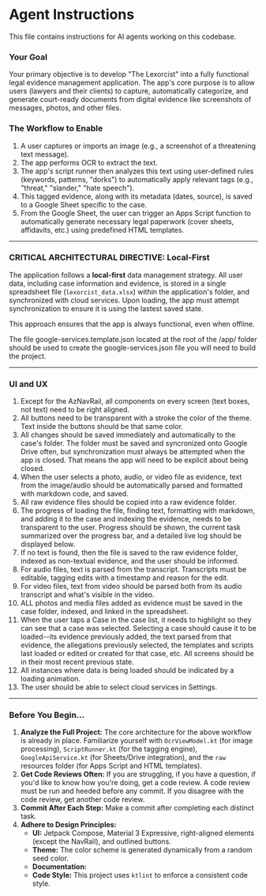 # Agent Instructions

This file contains instructions for AI agents working on this codebase.

### Your Goal

Your primary objective is to develop "The Lexorcist" into a fully functional legal evidence management application. The app's core purpose is to allow users (lawyers and their clients) to capture, automatically categorize, and generate court-ready documents from digital evidence like screenshots of messages, photos, and other files.

### The Workflow to Enable

1.  A user captures or imports an image (e.g., a screenshot of a threatening text message).
2.  The app performs OCR to extract the text.
3.  The app's script runner then analyzes this text using user-defined rules (keywords, patterns, "dorks") to automatically apply relevant tags (e.g., "threat," "slander," "hate speech").
4.  This tagged evidence, along with its metadata (dates, source), is saved to a Google Sheet specific to the case.
5.  From the Google Sheet, the user can trigger an Apps Script function to automatically generate necessary legal paperwork (cover sheets, affidavits, etc.) using predefined HTML templates.

---

### **CRITICAL ARCHITECTURAL DIRECTIVE: Local-First**

The application follows a **local-first** data management strategy. All user data, including case information and evidence, is stored in a single spreadsheet file (`lexorcist_data.xlsx`) within the application's folder, and synchronized with cloud services. Upon loading, the app must attempt synchronization to ensure it is using the lastest saved state. 

This approach ensures that the app is always functional, even when offline. 

The file google-services.template.json located at the root of the /app/ folder should be used to create the google-services.json file you will need to build the project. 

---

### UI and UX

1. Except for the AzNavRail, all components on every screen (text boxes, not text) need to be right aligned.
2. All buttons need to be transparent with a stroke the color of the theme. Text inside the buttons should be that same color. 
3. All changes should be saved immediately and automatically to the case's folder. The folder must be saved and syncronized onto Google Drive often, but synchronization must always be attempted when the app is closed. That means the app will need to be explicit about being closed.
4. When the user selects a photo, audio, or video file as evidence, text from the image/audio should be automatically parsed and formatted with markdown code, and saved.
5. All raw evidence files should be copied into a raw evidence folder.
6. The progress of loading the file, finding text, formatting with markdown, and adding it to the case and indexing the evidence, needs to be transparent to the user. Progress should be shown, the current task summarized over the progress bar, and a detailed live log should be displayed below.
7. If no text is found, then the file is saved to the raw evidence folder, indexed as non-textual evidence, and the user should be informed.
8. For audio files, text is parsed from the transcript. Transcripts must be editable, tagging edits with a timestamp and reason for the edit.
9. For video files, text from video should be parsed both from its audio transcript and what's visible in the video.
10. ALL photos and media files added as evidence must be saved in the case folder, indexed, and linked in the spreadsheet.
11. When the user taps a Case in the case list, it needs to highlight so they can see that a case was selected. Selecting a case should cause it to be loaded--its evidence previously added, the text parsed from that evidence, the allegations previously selected, the templates and scripts last loaded or edited or created for that case, etc. All screens should be in their most recent previous state. 
12. All instances where data is being loaded should be indicated by a loading animation.
13. The user should be able to select cloud services in Settings. 

---

### Before You Begin...

1.  **Analyze the Full Project:** The core architecture for the above workflow is already in place. Familiarize yourself with `OcrViewModel.kt` (for image processing), `ScriptRunner.kt` (for the tagging engine), `GoogleApiService.kt` (for Sheets/Drive integration), and the `raw` resources folder (for Apps Script and HTML templates).
2.  **Get Code Reviews Often:** If you are struggling, if you have a question, if you'd like to know how you're doing, get a code review. A code review must be run and heeded before any commit. If you disagree with the code review, get another code review. 
3.  **Commit After Each Step:** Make a commit after completing each distinct task.
4.  **Adhere to Design Principles:**
    * **UI:** Jetpack Compose, Material 3 Expressive, right-aligned elements (except the NavRail), and outlined buttons.
    * **Theme:** The color scheme is generated dynamically from a random seed color.
    * **Documentation:**
    * **Code Style:** This project uses `ktlint` to enforce a consistent code style.

